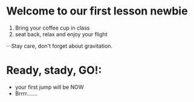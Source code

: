 # Welcome to our first lesson newbie


1. Bring your coffee cup in class
2. seat back, relax and enjoy your flight


⋅⋅⋅Stay care, don't forget about gravitation.

# Ready, stady, GO!:
* your first jump will be NOW
* Brrrr.......
